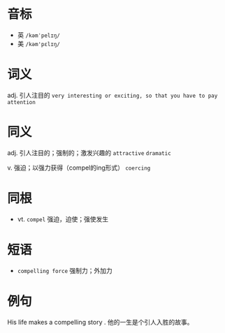 # 音标

- 英 `/kəmˈpelɪŋ/`
- 美 `/kəm'pɛlɪŋ/`

# 词义

adj. 引人注目的
`very interesting or exciting, so that you have to pay attention`

# 同义

adj. 引人注目的；强制的；激发兴趣的
`attractive` `dramatic`

v. 强迫；以强力获得（compel的ing形式）
`coercing`

# 同根

- vt. `compel` 强迫，迫使；强使发生

# 短语

- `compelling force` 强制力；外加力

# 例句

His life makes a compelling story .
他的一生是个引人入胜的故事。


